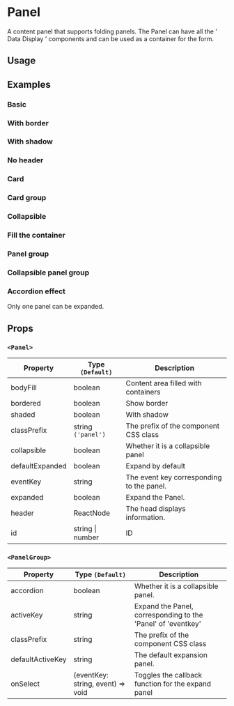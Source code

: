 # Panel

A content panel that supports folding panels. The Panel can have all the ' Data Display ' components and can be used as a container for the form.

## Usage

<!--{include:(components/panel/fragments/import.md)}-->

## Examples

### Basic

<!--{include:`basic.md`}-->

### With border

<!--{include:`bordered.md`}-->

### With shadow

<!--{include:`shaded.md`}-->

### No header

<!--{include:`no-header.md`}-->

### Card

<!--{include:`card.md`}-->

### Card group

<!--{include:`card-grid.md`}-->

### Collapsible

<!--{include:`collapsible.md`}-->

### Fill the container

<!--{include:`body-fill.md`}-->

### Panel group

<!--{include:`panel-group.md`}-->

### Collapsible panel group

<!--{include:`accordion-group.md`}-->

### Accordion effect

Only one panel can be expanded.

<!--{include:`accordion-group-active.md`}-->

## Props

### `<Panel>`

| Property        | Type `(Default)`     | Description                               |
| --------------- | -------------------- | ----------------------------------------- |
| bodyFill        | boolean              | Content area filled with containers       |
| bordered        | boolean              | Show border                               |
| shaded          | boolean              | With shadow                               |
| classPrefix     | string `('panel')`   | The prefix of the component CSS class     |
| collapsible     | boolean              | Whether it is a collapsible panel         |
| defaultExpanded | boolean              | Expand by default                         |
| eventKey        | string               | The event key corresponding to the panel. |
| expanded        | boolean              | Expand the Panel.                         |
| header          | ReactNode            | The head displays information.            |
| id              | string &#124; number | ID                                        |

### `<PanelGroup>`

| Property         | Type `(Default)`                  | Description                                                  |
| ---------------- | --------------------------------- | ------------------------------------------------------------ |
| accordion        | boolean                           | Whether it is a collapsible panel.                           |
| activeKey        | string                            | Expand the Panel, corresponding to the 'Panel' of 'eventkey' |
| classPrefix      | string                            | The prefix of the component CSS class                        |
| defaultActiveKey | string                            | The default expansion panel.                                 |
| onSelect         | (eventKey: string, event) => void | Toggles the callback function for the expand panel           |
